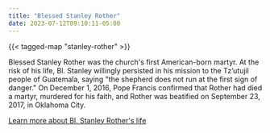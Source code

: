 ```yaml
---
title: "Blessed Stanley Rother"
date: 2023-07-12T09:10:11-05:00
---
```


{{< tagged-map "stanley-rother" >}}

Blessed Stanley Rother was the church's first American-born martyr.  At the risk of his life, Bl. Stanley willingly persisted in his mission to the Tz’utujil people of Guatemala, saying "the shepherd does not run at the first sign of danger."  On December 1, 2016, Pope Francis confirmed that Rother had died a martyr, murdered for his faith, and Rother was beatified on September 23, 2017, in Oklahoma City.

[Learn more about Bl. Stanley Rother's life](https://archokc.org/stanleyrother)
